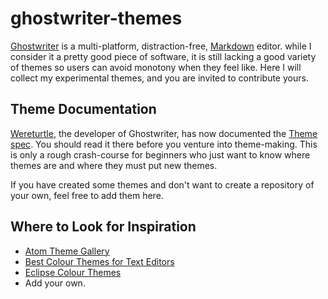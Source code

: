 # ghostwriter-themes

[Ghostwriter](https://github.com/wereturtle/ghostwriter) is a multi-platform, distraction-free, [Markdown](https://daringfireball.net/projects/markdown) editor. while I consider it a pretty good piece of software, it is still lacking a good variety of themes so users can avoid monotony when they feel like. Here I will collect my experimental themes, and you are invited to contribute yours.

## Theme Documentation

[Wereturtle](https://github.com/wereturtle), the developer of Ghostwriter, has now documented the [Theme spec](https://github.com/wereturtle/ghostwriter/wiki/Theme-File-Format). You should read it there before you venture into theme-making. This is only a rough crash-course for beginners who just want to know where themes are and where they must put new themes.

If you have created some themes and don't want to create a repository of your own, feel free to add them here.

## Where to Look for Inspiration 

* [Atom Theme Gallery](https://atom.io/themes)
* [Best Colour Themes for Text Editors](https://www.slant.co/topics/358/~best-color-themes-for-text-editors)
* [Eclipse Colour Themes](http://www.eclipsecolorthemes.org/)
* Add your own.
